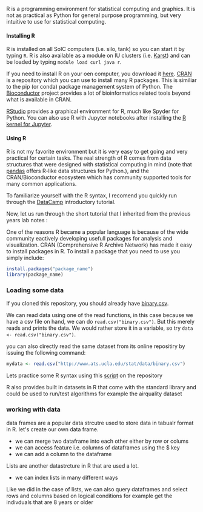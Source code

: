 R is a programming environment for statistical computing and graphics.
It is not as practical as Python for general purpose programming, but very intuitive to use for statistical computing.

#### Installing R

R is installed on all SoIC computers (i.e. silo, tank) so you can start it by typing `R`.
R is also available as a module on IU clusters (i.e. [Karst](https://www.datacamp.com/)) and can be loaded by typing `module load curl java r`.

If you need to install R on your oen computer, you download it [here](https://cloud.r-project.org/).
[CRAN](https://cran.r-project.org/) is a repository which you can use to install many R packages.
This is similiar to the pip (or conda) package management system of Python.
The [Bioconductor](https://bioconductor.org) project provides a lot of bioinformatics related tools beyond what is available in CRAN.

[RStudio](https://www.rstudio.com/) provides a graphical environment for R, much like Spyder for Python.
You can also use R with Jupyter notebooks after installing the [R kernel for Jupyter](https://github.com/IRkernel/IRkernel).

#### Using R

R is not my favorite environment but it is very easy to get going and very practical for certain tasks.
The real strength of R comes from data structures that were designed with statistical computing in mind (note that [pandas](http://pandas.pydata.org/) offers R-like data structures for Python.), and the CRAN/Bioconductor ecosystem which has community supported tools for many common applications.

To familiarize yourself with the R syntax, I recomend you quickly run through the [DataCamp](https://www.datacamp.com/) introductory tutorial.

Now, let us run through the short tutorial that I inherited from the previous years lab notes :

One of the reasons R became a popular language is because of the wide community eactively developing usefull packages for analysis and visualization. CRAN (Comprehensive R Archive Network) has made it easy to install packages in R. To install a package that you need to use you simply include:
```R
install.packages("package_name")
library(package_name)
```


### Loading some data

If you cloned this repository, you should already have [binary.csv](binary.csv).

We can read data using one of the read functions, in this case because we have a csv file on hand, we can do `read.csv("binary.csv")`.
But this merely reads and prints the data.
We would rather store it in a variable, so try `data <- read.csv("binary.csv")`.

you can also directly read the same dataset from its online repositiry by issuing the following command:

```R
mydata <- read.csv("http://www.ats.ucla.edu/stat/data/binary.csv")
```
Lets practice some R syntax using this [script](R_intro.R) on the repository

R also provides built in datasets in R that come with the standard library and could be used to run/test algorithms
for example the airquality dataset
### working with data
data frames are a popular data strcutre used to store data in tabualr format in R. let's create our own data frame.
* we can merge two dataframe into each other either by row or colums
* we can access feature i.e. columns of dataframes using the $ key
* we can add a column to the dataframe

Lists are another datastrcture in R that are used a lot.
* we can index lists in many different ways


Like we did in the case of lists, we can also query dataframes and select rows and columns based on logical conditions for example get the indivduals that are 8 years or older


